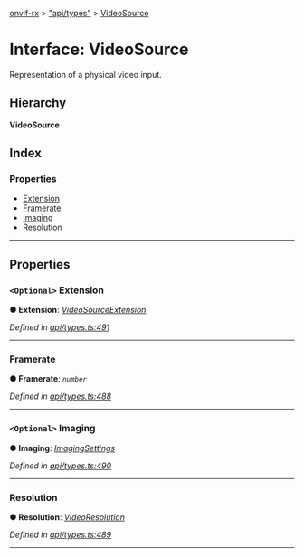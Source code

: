 [onvif-rx](../README.md) > ["api/types"](../modules/_api_types_.md) > [VideoSource](../interfaces/_api_types_.videosource.md)

# Interface: VideoSource

Representation of a physical video input.

## Hierarchy

**VideoSource**

## Index

### Properties

* [Extension](_api_types_.videosource.md#extension)
* [Framerate](_api_types_.videosource.md#framerate)
* [Imaging](_api_types_.videosource.md#imaging)
* [Resolution](_api_types_.videosource.md#resolution)

---

## Properties

<a id="extension"></a>

### `<Optional>` Extension

**● Extension**: *[VideoSourceExtension](_api_types_.videosourceextension.md)*

*Defined in [api/types.ts:491](https://github.com/patrickmichalina/onvif-rx/blob/f117e44/src/api/types.ts#L491)*

___
<a id="framerate"></a>

###  Framerate

**● Framerate**: *`number`*

*Defined in [api/types.ts:488](https://github.com/patrickmichalina/onvif-rx/blob/f117e44/src/api/types.ts#L488)*

___
<a id="imaging"></a>

### `<Optional>` Imaging

**● Imaging**: *[ImagingSettings](_api_types_.imagingsettings.md)*

*Defined in [api/types.ts:490](https://github.com/patrickmichalina/onvif-rx/blob/f117e44/src/api/types.ts#L490)*

___
<a id="resolution"></a>

###  Resolution

**● Resolution**: *[VideoResolution](_api_types_.videoresolution.md)*

*Defined in [api/types.ts:489](https://github.com/patrickmichalina/onvif-rx/blob/f117e44/src/api/types.ts#L489)*

___

